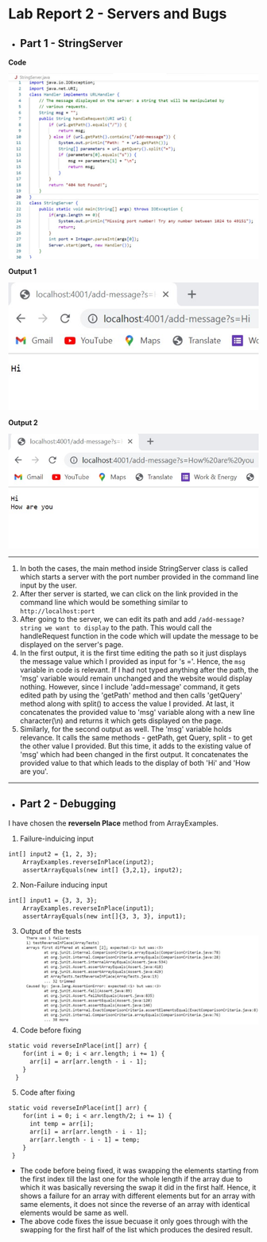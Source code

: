 # Lab Report 2 - Servers and Bugs

* ## Part 1 - StringServer

**Code**

![Image](stringserver.jpg)

**Output 1**

![Image](o1.jpg)

**Output 2**

![Image](o2.jpg)

---
1. In both the cases, the main method inside StringServer class is called which starts a server with the port number provided in the command line input by the user. 
2. After ther server is started, we can click on the link provided in the command line which would be something similar to `http://localhost:port`
3. After going to the server, we can edit its path and add `/add-message?string we want to display` to the path. This would call the handleRequest function in the code which will update the message to be displayed on the server's page.
4. In the first output, it is the first time editing the path so it just displays the message value which I provided as input for 's ='. Hence, the `msg` variable in code is relevant. If I had not typed anything after the path, the 'msg' variable would remain unchanged and the website would display nothing. However, since I include 'add=message' command, it gets edited path by using the 'getPath' method and then calls 'getQuery' method along with split() to access the value I provided. At last, it concatenates the provided value to 'msg' variable along with a new line character(\n) and returns it which gets displayed on the page. 
5. Similarly, for the second output as well. The 'msg' variable holds relevance. It calls the same methods - getPath, get Query, split - to get the other value I provided. But this time, it adds to the existing value of 'msg' which had been changed in the first output. It concatenates the provided value to that which leads to the display of both 'Hi' and 'How are you'. 

---

* ## Part 2 - Debugging
I have chosen the **reverseIn Place** method from ArrayExamples.
1. Failure-induicing input
```
int[] input2 = {1, 2, 3};
    ArrayExamples.reverseInPlace(input2);
    assertArrayEquals(new int[] {3,2,1}, input2);
```
2. Non-Failure inducing input
```
int[] input1 = {3, 3, 3};
    ArrayExamples.reverseInPlace(input1);
    assertArrayEquals(new int[]{3, 3, 3}, input1);
```
3. Output of the tests
![Image](testfail.jpg)
4. Code before fixing
```
static void reverseInPlace(int[] arr) {
    for(int i = 0; i < arr.length; i += 1) {
      arr[i] = arr[arr.length - i - 1];
    }
  }
```
5. Code after fixing
```
static void reverseInPlace(int[] arr) {
    for(int i = 0; i < arr.length/2; i += 1) {
      int temp = arr[i];
      arr[i] = arr[arr.length - i - 1];
      arr[arr.length - i - 1] = temp;
    }
 }
```

* The code before being fixed, it was swapping the elements starting from the first index till the last one for the whole length if the array due to which it was basically reversing the swap it did in the first half. Hence, it shows a failure for an array with different elements but for an array with same elements, it does not since the reverse of an array with identical elements would be same as well.
* The above code fixes the issue becuase it only goes through with the swapping for the first half of the list which produces the desired result. 
